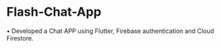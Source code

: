 # Flash-Chat-App
• Developed a Chat APP using Flutter, Firebase authentication and Cloud Firestore.
